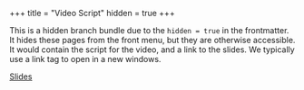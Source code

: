 +++
title = "Video Script"
hidden = true
+++

This is a hidden branch bundle due to the `hidden = true` in the frontmatter. It hides these pages from the front menu, but they are otherwise accessible. It would contain the script for the video, and a link to the slides. We typically use a link tag to open in a new windows.

[Slides](./slides)
